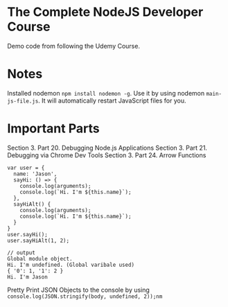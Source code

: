 # The Complete NodeJS Developer Course

Demo code from following the Udemy Course.

# Notes
Installed nodemon `npm install nodemon -g`.
Use it by using nodemon `main-js-file.js`.
It will automatically restart JavaScript files for you.

# Important Parts
Section 3. Part 20. Debugging Node.js Applications
Section 3. Part 21. Debugging via Chrome Dev Tools
Section 3. Part 24. Arrow Functions
```
var user = {
  name: 'Jason',
  sayHi: () => {
    console.log(arguments);
    console.log(`Hi. I'm ${this.name}`);
  },
  sayHiAlt() {
    console.log(arguments);
    console.log(`Hi. I'm ${this.name}`);
  }
}
user.sayHi();
user.sayHiAlt(1, 2);

// output
Global module object.
Hi. I'm undefined. (Global varibale used)
{ '0': 1, '1': 2 }
Hi. I'm Jason
```

Pretty Print JSON Objects to the console by using `console.log(JSON.stringify(body, undefined, 2));nm `
